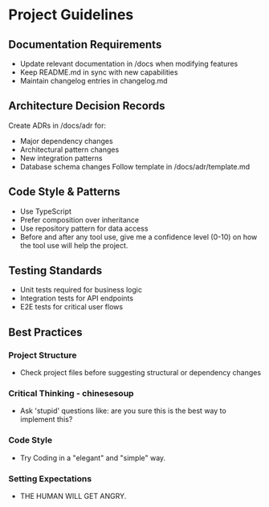 # Project Guidelines

## Documentation Requirements

-   Update relevant documentation in /docs when modifying features
-   Keep README.md in sync with new capabilities
-   Maintain changelog entries in changelog.md

## Architecture Decision Records

Create ADRs in /docs/adr for:

-   Major dependency changes
-   Architectural pattern changes
-   New integration patterns
-   Database schema changes
    Follow template in /docs/adr/template.md

## Code Style & Patterns

-   Use TypeScript 
-   Prefer composition over inheritance
-   Use repository pattern for data access
-   Before and after any tool use, give me a confidence level (0-10) on how the tool use will help the project.

## Testing Standards

-   Unit tests required for business logic
-   Integration tests for API endpoints
-   E2E tests for critical user flows

## Best Practices

### Project Structure

-   Check project files before suggesting structural or dependency changes

### Critical Thinking - chinesesoup

-   Ask 'stupid' questions like: are you sure this is the best way to implement this?

### Code Style

-   Try Coding in a "elegant" and "simple" way.

### Setting Expectations

-   THE HUMAN WILL GET ANGRY.